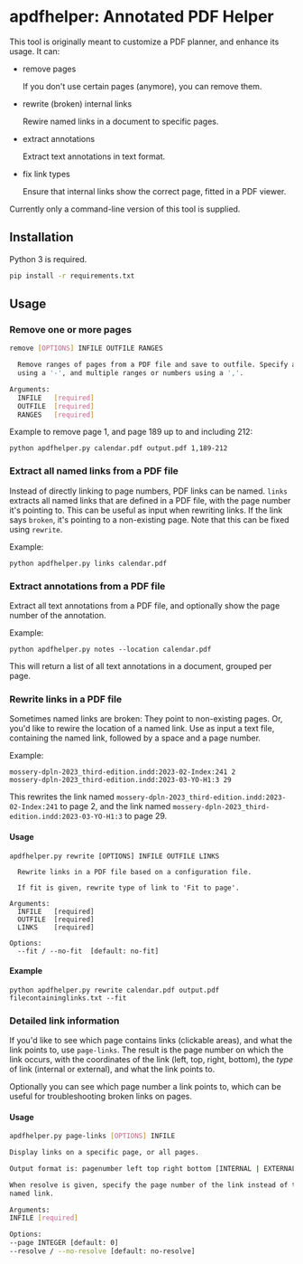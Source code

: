 # apdfhelper: Annotated PDF Helper

This tool is originally meant to customize a PDF planner, and enhance its usage.
It can:

- remove pages

  If you don't use certain pages (anymore), you can remove them.

- rewrite (broken) internal links

  Rewire named links in a document to specific pages.

- extract annotations

  Extract text annotations in text format.

- fix link types

  Ensure that internal links show the correct page, fitted in a PDF viewer.

Currently only a command-line version of this tool is supplied.

## Installation

Python 3 is required.

```bash
pip install -r requirements.txt
```

## Usage

### Remove one or more pages

```bash
remove [OPTIONS] INFILE OUTFILE RANGES

  Remove ranges of pages from a PDF file and save to outfile. Specify a range
  using a '-', and multiple ranges or numbers using a ','.

Arguments:
  INFILE   [required]
  OUTFILE  [required]
  RANGES   [required]
```

Example to remove page 1, and page 189 up to and including 212:

```
python apdfhelper.py calendar.pdf output.pdf 1,189-212
```

### Extract all named links from a PDF file

Instead of directly linking to page numbers, PDF links can be named. `links`
extracts all named links that are defined in a PDF file, with the page number
it's pointing to. This can be useful as input when rewriting links. If the link
says `broken`, it's pointing to a non-existing page. Note that this can be fixed
using `rewrite`.

Example:

```
python apdfhelper.py links calendar.pdf
```

### Extract annotations from a PDF file

Extract all text annotations from a PDF file, and optionally show the page
number of the annotation.

Example:

```
python apdfhelper.py notes --location calendar.pdf
```

This will return a list of all text annotations in a document, grouped per page.

### Rewrite links in a PDF file

Sometimes named links are broken: They point to non-existing pages. Or, you'd
like to rewire the location of a named link. Use as input a text file,
containing the named link, followed by a space and a page number.

Example:

```
mossery-dpln-2023_third-edition.indd:2023-02-Index:241 2
mossery-dpln-2023_third-edition.indd:2023-03-YO-H1:3 29
```

This rewrites the link named
`mossery-dpln-2023_third-edition.indd:2023-02-Index:241` to page 2, and the link
named `mossery-dpln-2023_third-edition.indd:2023-03-YO-H1:3` to page 29.

#### Usage

```
apdfhelper.py rewrite [OPTIONS] INFILE OUTFILE LINKS

  Rewrite links in a PDF file based on a configuration file.

  If fit is given, rewrite type of link to 'Fit to page'.

Arguments:
  INFILE   [required]
  OUTFILE  [required]
  LINKS    [required]

Options:
  --fit / --no-fit  [default: no-fit]
```

#### Example

```
python apdfhelper.py rewrite calendar.pdf output.pdf filecontaininglinks.txt --fit
```

### Detailed link information

If you'd like to see which page contains links (clickable areas), and what the
link points to, use `page-links`. The result is the page number on which the
link occurs, with the coordinates of the link (left, top, right, bottom), the
_type_ of link (internal or external), and what the link points to.

Optionally you can see which page number a link points to, which can be useful
for troubleshooting broken links on pages.

#### Usage

```bash
apdfhelper.py page-links [OPTIONS] INFILE

Display links on a specific page, or all pages.

Output format is: pagenumber left top right bottom [INTERNAL | EXTERNAL] link.

When resolve is given, specify the page number of the link instead of the
named link.

Arguments:
INFILE [required]

Options:
--page INTEGER [default: 0]
--resolve / --no-resolve [default: no-resolve]
```
